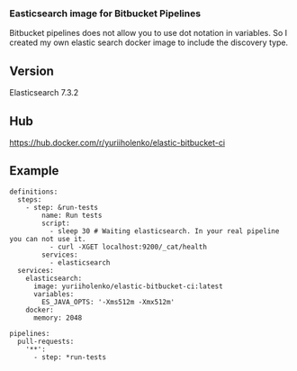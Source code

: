 ### Easticsearch image for Bitbucket Pipelines
Bitbucket pipelines does not allow you to use dot notation in variables. So I created my own elastic search docker image to include the discovery type.

## Version
Elasticsearch 7.3.2 

## Hub
https://hub.docker.com/r/yuriiholenko/elastic-bitbucket-ci
## Example
```
definitions:
  steps:
    - step: &run-tests
        name: Run tests
        script:
          - sleep 30 # Waiting elasticsearch. In your real pipeline you can not use it.
          - curl -XGET localhost:9200/_cat/health
        services:
          - elasticsearch
  services:
    elasticsearch:
      image: yuriiholenko/elastic-bitbucket-ci:latest
      variables:
        ES_JAVA_OPTS: '-Xms512m -Xmx512m'
    docker:
      memory: 2048

pipelines:
  pull-requests:
    '**':
      - step: *run-tests
```
